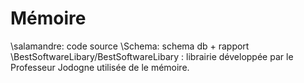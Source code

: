 # Mémoire
\salamandre: code source
\Schema: schema db + rapport
\BestSoftwareLibary/BestSoftwareLibary : librairie développée par le Professeur Jodogne utilisée de le mémoire. 
